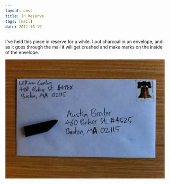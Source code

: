 ```yaml
---
layout: post
title: In Reserve
tags: [mail]
date: 2011-10-19
---
```


I've held this piece in reserve for a while. I put charcoal in an envelope, and as it goes through the mail it will get crushed and make marks on the inside of the envelope.

![Mail pt. 6](/images/mail-7-1.jpg)